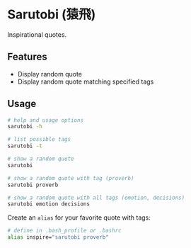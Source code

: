 # Sarutobi (猿飛)

Inspirational quotes.

## Features

* Display random quote
* Display random quote matching specified tags

## Usage
```bash
# help and usage options
sarutobi -h
```

```bash
# list possible tags
sarutobi -t
```

```bash
# show a random quote
sarutobi
```

```bash
# show a random quote with tag (proverb)
sarutobi proverb
```

```bash
# show a random quote with all tags (emotion, decisions)
sarutobi emotion decisions
```

Create an `alias` for your favorite quote with tags:
```bash
# define in .bash_profile or .bashrc
alias inspire="sarutobi proverb"
```
